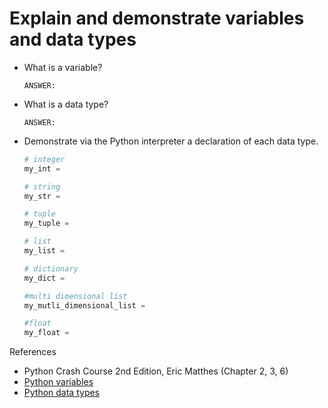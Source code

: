 # Explain and demonstrate variables and data types

- What is a variable?

  ```text
  ANSWER:
  ```

- What is a data type?

  ```text
  ANSWER:
  ```

- Demonstrate via the Python interpreter a declaration of each data type.

    ```python
    # integer
    my_int =

    # string
    my_str =

    # tuple
    my_tuple =

    # list
    my_list =

    # dictionary
    my_dict =

    #multi dimensional list
    my_mutli_dimensional_list =

    #float
    my_float =

    ```


References

- Python Crash Course 2nd Edition, Eric Matthes (Chapter 2, 3, 6)
- [Python variables](https://www.w3schools.com/python/python_variables.asp)
- [Python data types](https://www.w3schools.com/python/python_datatypes.asp)
